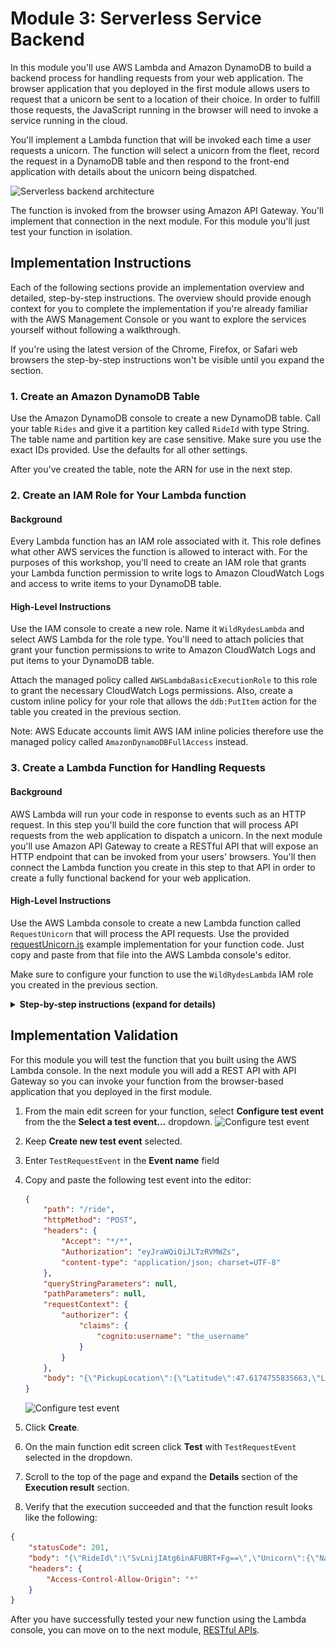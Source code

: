 # Module 3: Serverless Service Backend

In this module you'll use AWS Lambda and Amazon DynamoDB to build a backend process for handling requests from your web application. The browser application that you deployed in the first module allows users to request that a unicorn be sent to a location of their choice. In order to fulfill those requests, the JavaScript running in the browser will need to invoke a service running in the cloud.

You'll implement a Lambda function that will be invoked each time a user requests a unicorn. The function will select a unicorn from the fleet, record the request in a DynamoDB table and then respond to the front-end application with details about the unicorn being dispatched.

![Serverless backend architecture](../images/serverless-backend-architecture.png)

The function is invoked from the browser using Amazon API Gateway. You'll implement that connection in the next module. For this module you'll just test your function in isolation.

## Implementation Instructions

Each of the following sections provide an implementation overview and detailed, step-by-step instructions. The overview should provide enough context for you to complete the implementation if you're already familiar with the AWS Management Console or you want to explore the services yourself without following a walkthrough.

If you're using the latest version of the Chrome, Firefox, or Safari web browsers the step-by-step instructions won't be visible until you expand the section.

### 1. Create an Amazon DynamoDB Table

Use the Amazon DynamoDB console to create a new DynamoDB table. Call your table `Rides` and give it a partition key called `RideId` with type String. The table name and partition key are case sensitive. Make sure you use the exact IDs provided. Use the defaults for all other settings.

After you've created the table, note the ARN for use in the next step.


### 2. Create an IAM Role for Your Lambda function

#### Background

Every Lambda function has an IAM role associated with it. This role defines what other AWS services the function is allowed to interact with. For the purposes of this workshop, you'll need to create an IAM role that grants your Lambda function permission to write logs to Amazon CloudWatch Logs and access to write items to your DynamoDB table.

#### High-Level Instructions

Use the IAM console to create a new role. Name it `WildRydesLambda` and select AWS Lambda for the role type. You'll need to attach policies that grant your function permissions to write to Amazon CloudWatch Logs and put items to your DynamoDB table.

Attach the managed policy called `AWSLambdaBasicExecutionRole` to this role to grant the necessary CloudWatch Logs permissions. Also, create a custom inline policy for your role that allows the `ddb:PutItem` action for the table you created in the previous section.

Note: AWS Educate accounts limit AWS IAM inline policies therefore use the managed policy called `AmazonDynamoDBFullAccess` instead.

### 3. Create a Lambda Function for Handling Requests

#### Background

AWS Lambda will run your code in response to events such as an HTTP request. In this step you'll build the core function that will process API requests from the web application to dispatch a unicorn. In the next module you'll use Amazon API Gateway to create a RESTful API that will expose an HTTP endpoint that can be invoked from your users' browsers. You'll then connect the Lambda function you create in this step to that API in order to create a fully functional backend for your web application.

#### High-Level Instructions

Use the AWS Lambda console to create a new Lambda function called `RequestUnicorn` that will process the API requests. Use the provided [requestUnicorn.js](requestUnicorn.js) example implementation for your function code. Just copy and paste from that file into the AWS Lambda console's editor.

Make sure to configure your function to use the `WildRydesLambda` IAM role you created in the previous section.

<details>
<summary><strong>Step-by-step instructions (expand for details)</strong></summary><p>

1. Choose on **Services** then select **Lambda** in the Compute section.

1. Click **Create function**.

1. Keep the default **Author from scratch** card selected.

1. Enter `RequestUnicorn` in the **Name** field.

1. Select **Node.js 8.10** for the **Runtime**.

1. Ensure `Choose an existing role` is selected from the **Role** dropdown.

1. Select `WildRydesLambda` from the **Existing Role** dropdown.
    ![Create Lambda function screenshot](../images/create-lambda-function.png)

1. Click on **Create function**.

1. Scroll down to the **Function code** section and replace the existing code in the **index.js** code editor with the contents of [requestUnicorn.js](requestUnicorn.js).
    ![Create Lambda function screenshot](../images/create-lambda-function-code.png)

1. Click **"Save"** in the upper right corner of the page.

</p></details>

## Implementation Validation

For this module you will test the function that you built using the AWS Lambda console. In the next module you will add a REST API with API Gateway so you can invoke your function from the browser-based application that you deployed in the first module.

1. From the main edit screen for your function, select **Configure test event** from the the **Select a test event...** dropdown.
    ![Configure test event](../images/configure-test-event.png)

1. Keep **Create new test event** selected.

1. Enter `TestRequestEvent` in the **Event name** field

1. Copy and paste the following test event into the editor:

    ```JSON
    {
        "path": "/ride",
        "httpMethod": "POST",
        "headers": {
            "Accept": "*/*",
            "Authorization": "eyJraWQiOiJLTzRVMWZs",
            "content-type": "application/json; charset=UTF-8"
        },
        "queryStringParameters": null,
        "pathParameters": null,
        "requestContext": {
            "authorizer": {
                "claims": {
                    "cognito:username": "the_username"
                }
            }
        },
        "body": "{\"PickupLocation\":{\"Latitude\":47.6174755835663,\"Longitude\":-122.28837066650185}}"
    }
    ```

    ![Configure test event](../images/configure-test-event-2.png)

1. Click **Create**.

1. On the main function edit screen click **Test** with `TestRequestEvent` selected in the dropdown.   

1. Scroll to the top of the page and expand the **Details** section of the **Execution result** section.

1. Verify that the execution succeeded and that the function result looks like the following:
```JSON
{
    "statusCode": 201,
    "body": "{\"RideId\":\"SvLnijIAtg6inAFUBRT+Fg==\",\"Unicorn\":{\"Name\":\"Rocinante\",\"Color\":\"Yellow\",\"Gender\":\"Female\"},\"Eta\":\"30 seconds\"}",
    "headers": {
        "Access-Control-Allow-Origin": "*"
    }
}
```

After you have successfully tested your new function using the Lambda console, you can move on to the next module, [RESTful APIs](../4_RESTfulAPIs).
